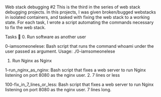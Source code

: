 Web stack debugging #2
This is the third in the series of web stack debugging projects. In this projects, I was given broken/bugged webstacks in isolated containers, and tasked with fixing the web stack to a working state. For each task, I wrote a script automating the commands necessary to fix the web stack.

Tasks 📃
0. Run software as another user

0-iamsomeonelese: Bash script that runs the command whoami under the user passed as argument.
Usage: ./0-iamsomeonelese <user>
1. Run Nginx as Nginx

1-run_nginx_as_nginx: Bash script that fixes a web server to run Nginx listening on port 8080 as the nginx user.
2. 7 lines or less

100-fix_in_7_lines_or_less: Bash script that fixes a web server to run Nginx listening on port 8080 as the nginx user.
7 lines long.
